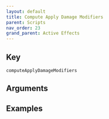 ```yaml
---
layout: default
title: Compute Apply Damage Modifiers
parent: Scripts
nav_order: 23
grand_parent: Active Effects
---
```

## Key

`computeApplyDamageModifiers`

## Arguments 

## Examples


